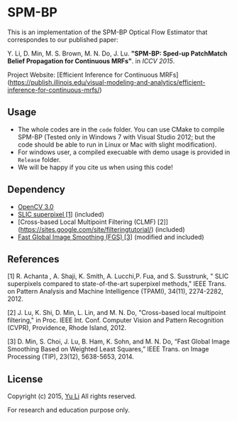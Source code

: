 SPM-BP
========================

This is an implementation of the SPM-BP Optical Flow Estimator that correspondes to our published paper:

Y. Li, D. Min, M. S. Brown, M. N. Do, J. Lu. **"SPM-BP: Sped-up PatchMatch Belief Propagation for Continuous MRFs"**. in *ICCV 2015*. 

Project Website: [Efficient Inference for Continuous MRFs]
(https://publish.illinois.edu/visual-modeling-and-analytics/efficient-inference-for-continuous-mrfs/)

## Usage
- The whole codes are in the `code` folder. You can use CMake to compile SPM-BP (Tested only in Windows 7 with Visual Studio 2012; but the code should be able to run in Linux or Mac with slight modification).
- For windows user, a compiled execuable with demo usage is provided in `Release` folder.
- We will be happy if you cite us when using this code!

## Dependency
- [OpenCV 3.0](http://opencv.org/opencv-3-0.html)
- [SLIC superpixel [1]](http://ivrg.epfl.ch/research/superpixels) (included)
- [Cross-based Local Multipoint Filtering (CLMF) [2]]
(https://sites.google.com/site/filteringtutorial/) (included)
- [Fast Global Image Smoothing (FGS) [3]](https://sites.google.com/site/globalsmoothing/) (modified and included) 

## References
[1] R. Achanta , A. Shaji, K. Smith, A. Lucchi,P. Fua, and S. Susstrunk, " SLIC superpixels compared to state-of-the-art superpixel methods,"  IEEE Trans. on Pattern Analysis and Machine Intelligence (TPAMI), 34(11), 2274-2282, 2012.

[2] J. Lu, K. Shi, D. Min, L. Lin, and M. N. Do, "Cross-based local multipoint filtering," in Proc. IEEE Int. Conf. Computer Vision and Pattern Recognition (CVPR), Providence, Rhode Island, 2012.

[3] D. Min, S. Choi, J. Lu, B. Ham, K. Sohn, and M. N. Do, “Fast Global Image Smoothing Based on Weighted Least Squares,” IEEE Trans. on Image Processing (TIP), 23(12), 5638-5653, 2014.

## License
Copyright (c) 2015, [Yu Li](http://yu-li.github.io/) All rights reserved.

For research and education purpose only. 

##
<script type="text/javascript" id="clustrmaps" src="//cdn.clustrmaps.com/map_v2.js?u=L99l&d=ChuUjrXPds7OUyyTCRrkMSjNs7XYk2CWof6arpS9XJo"></script>

